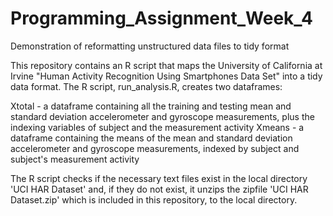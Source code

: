 # Programming_Assignment_Week_4

Demonstration of reformatting unstructured data files to tidy format

This repository contains an R script that maps the University of California
at Irvine "Human Activity Recognition Using Smartphones Data Set" into a
tidy data format. The R script, run_analysis.R, creates two dataframes:

   Xtotal - a dataframe containing all the training and testing
            mean and standard deviation accelerometer and gyroscope
	    measurements, plus the indexing variables of subject and the
	    measurement activity
   Xmeans - a dataframe containing the means of the mean and standard
            deviation accelerometer and gyroscope measurements, indexed
	    by subject and subject's measurement activity

The R script checks if the necessary text files exist in the local
directory 'UCI HAR Dataset' and, if they do not exist, it unzips the
zipfile 'UCI HAR Dataset.zip' which is included in this repository, to the
local directory.

